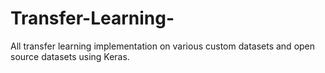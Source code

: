# Transfer-Learning-
All transfer learning implementation on various custom datasets and open source datasets using Keras.
